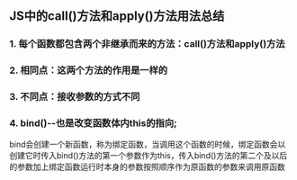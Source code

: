 ## JS中的call()方法和apply()方法用法总结

### 1. 每个函数都包含两个非继承而来的方法：call()方法和apply()方法


### 2. 相同点：这两个方法的作用是一样的


### 3. 不同点：接收参数的方式不同


### 4. bind()--也是改变函数体内this的指向;
  bind会创建一个新函数，称为绑定函数，当调用这个函数的时候，绑定函数会以创建它时传入bind()方法的第一个参数作为this，传入bind()方法的第二个及以后的参数加上绑定函数运行时本身的参数按照顺序作为原函数的参数来调用原函数
